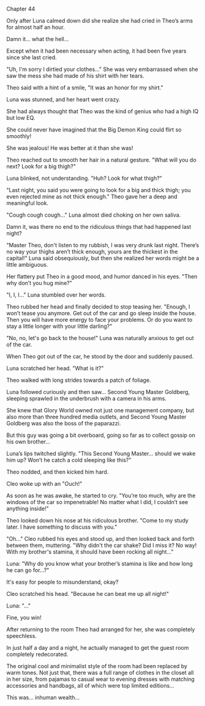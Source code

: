 Chapter 44

Only after Luna calmed down did she realize she had cried in Theo’s arms for almost half an hour.


Damn it… what the hell…


Except when it had been necessary when acting, it had been five years since she last cried.


"Uh, I'm sorry I dirtied your clothes…" She was very embarrassed when she saw the mess she had made of his shirt with her tears.


Theo said with a hint of a smile, "It was an honor for my shirt."


Luna was stunned, and her heart went crazy.


She had always thought that Theo was the kind of genius who had a high IQ but low EQ.


She could never have imagined that the Big Demon King could flirt so smoothly!


She was jealous! He was better at it than she was!


Theo reached out to smooth her hair in a natural gesture. "What will you do next? Look for a big thigh?"


Luna blinked, not understanding. "Huh? Look for what thigh?"


"Last night, you said you were going to look for a big and thick thigh; you even rejected mine as not thick enough." Theo gave her a deep and meaningful look.


"Cough cough cough…" Luna almost died choking on her own saliva.


Damn it, was there no end to the ridiculous things that had happened last night?


"Master Theo, don't listen to my rubbish, I was very drunk last night. There’s no way your thighs aren’t thick enough, yours are the thickest in the capital!" Luna said obsequiously, but then she realized her words might be a little ambiguous.


Her flattery put Theo in a good mood, and humor danced in his eyes. "Then why don’t you hug mine?"


"I, I, I…" Luna stumbled over her words.


Theo rubbed her head and finally decided to stop teasing her. "Enough, I won’t tease you anymore. Get out of the car and go sleep inside the house. Then you will have more energy to face your problems. Or do you want to stay a little longer with your little darling?"


"No, no, let's go back to the house!" Luna was naturally anxious to get out of the car.


When Theo got out of the car, he stood by the door and suddenly paused.


Luna scratched her head. "What is it?"


Theo walked with long strides towards a patch of foliage.


Luna followed curiously and then saw… Second Young Master Goldberg, sleeping sprawled in the underbrush with a camera in his arms.


She knew that Glory World owned not just one management company, but also more than three hundred media outlets, and Second Young Master Goldberg was also the boss of the paparazzi.


But this guy was going a bit overboard, going so far as to collect gossip on his own brother…


Luna’s lips twitched slightly. "This Second Young Master… should we wake him up? Won’t he catch a cold sleeping like this?"


Theo nodded, and then kicked him hard.


Cleo woke up with an "Ouch!"


As soon as he was awake, he started to cry. "You’re too much, why are the windows of the car so impenetrable! No matter what I did, I couldn’t see anything inside!"


Theo looked down his nose at his ridiculous brother. "Come to my study later. I have something to discuss with you."


"Oh…" Cleo rubbed his eyes and stood up, and then looked back and forth between them, muttering. "Why didn't the car shake? Did I miss it? No way! With my brother's stamina, it should have been rocking all night…"


Luna: "Why do you know what your brother’s stamina is like and how long he can go for…?"


It's easy for people to misunderstand, okay?


Cleo scratched his head. "Because he can beat me up all night!"


Luna: "…"


Fine, you win!


After returning to the room Theo had arranged for her, she was completely speechless.


In just half a day and a night, he actually managed to get the guest room completely redecorated.


The original cool and minimalist style of the room had been replaced by warm tones. Not just that, there was a full range of clothes in the closet all in her size, from pajamas to casual wear to evening dresses with matching accessories and handbags, all of which were top limited editions…


This was… inhuman wealth…

